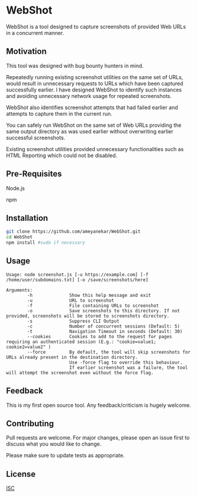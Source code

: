 # WebShot

WebShot is a tool designed to capture screenshots of provided Web URLs in a concurrent manner.

## Motivation

This tool was designed with bug bounty hunters in mind.

Repeatedly running existing screenshot utilities on the same set of URLs, would result in unnecessary requests to URLs which have been captured successfully earlier. I have designed WebShot to identify such instances and avoiding unnecessary network usage for repeated screenshots.

WebShot also identifies screenshot attempts that had failed earlier and attempts to capture them in the current run.

You can safely run WebShot on the same set of Web URLs providing the same output directory as was used earlier without overwriting earlier successful screenshots.

Existing screenshot utilities provided unnecessary functionalities such as HTML Reporting which could not be disabled.

## Pre-Requisites

Node.js

npm

## Installation

```bash
git clone https://github.com/ameyanekar/WebShot.git
cd WebShot
npm install #sudo if necessary
```

## Usage

```text
Usage: node screenshot.js [-u https://example.com] [-f /home/user/subdomains.txt] [-o /save/screenshots/here]

Arguments:
        -h              Show this help message and exit
        -u              URL to screenshot
        -f              File containing URLs to screenshot
        -o              Save screenshots to this directory. If not provided, screenshots will be stored to screenshots directory.
        -s              Suppress CLI Output
        -c              Number of concurrent sessions (Default: 5)
        -t              Navigation Timeout in seconds (Default: 30)
        --cookies       Cookies to add to the request for pages requiring an authenticated session (E.g.: "cookie=value1; cookie2=value2" )
        --force         By default, the tool will skip screenshots for URLs already present in the destination directory.
                        Use -force flag to override this behaviour.
                        If earlier screenshot was a failure, the tool will attempt the screenshot even without the force flag.
```

## Feedback

This is my first open source tool. Any feedback/criticism is hugely welcome.

## Contributing

Pull requests are welcome. For major changes, please open an issue first to discuss what you would like to change.

Please make sure to update tests as appropriate.

## License

[ISC](https://opensource.org/licenses/ISC)
